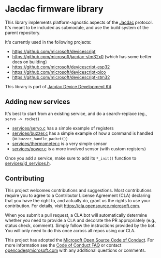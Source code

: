 # Jacdac firmware library


This library implements platform-agnostic aspects of the  [Jacdac](https://aka.ms/jacdac) protocol.
It's meant to be included as submodule, and use the build system of the parent repository.

It's currently used in the following projects:
* https://github.com/microsoft/devicescript
* https://github.com/microsoft/jacdac-stm32x0 (which has some better docs on building)
* https://github.com/microsoft/devicescript-esp32
* https://github.com/microsoft/devicescript-pico
* https://github.com/microsoft/devicescript-stm32

This library is part of [Jacdac Device Development Kit](https://github.com/microsoft/jacdac-ddk).

## Adding new services

It's best to start from an existing service, and do a search-replace (eg., `servo -> rocket`)
* [services/servo.c](services/servo.c) has a simple example of registers
* [services/buzzer.c](services/buzzer.c) has a simple example of how a command is handled (in `buzzer_handle_packet()`)
* [services/thermometer.c](services/thermometer.c) is a very simple sensor
* [services/power.c](services/power.c) is a more involved sensor (with custom registers)

Once you add a service, make sure to add its `*_init()` function to 
[services/jd_services.h](services/jd_services.h).


## Contributing

This project welcomes contributions and suggestions.  Most contributions require you to agree to a
Contributor License Agreement (CLA) declaring that you have the right to, and actually do, grant us
the rights to use your contribution. For details, visit https://cla.opensource.microsoft.com.

When you submit a pull request, a CLA bot will automatically determine whether you need to provide
a CLA and decorate the PR appropriately (e.g., status check, comment). Simply follow the instructions
provided by the bot. You will only need to do this once across all repos using our CLA.

This project has adopted the [Microsoft Open Source Code of Conduct](https://opensource.microsoft.com/codeofconduct/).
For more information see the [Code of Conduct FAQ](https://opensource.microsoft.com/codeofconduct/faq/) or
contact [opencode@microsoft.com](mailto:opencode@microsoft.com) with any additional questions or comments.
